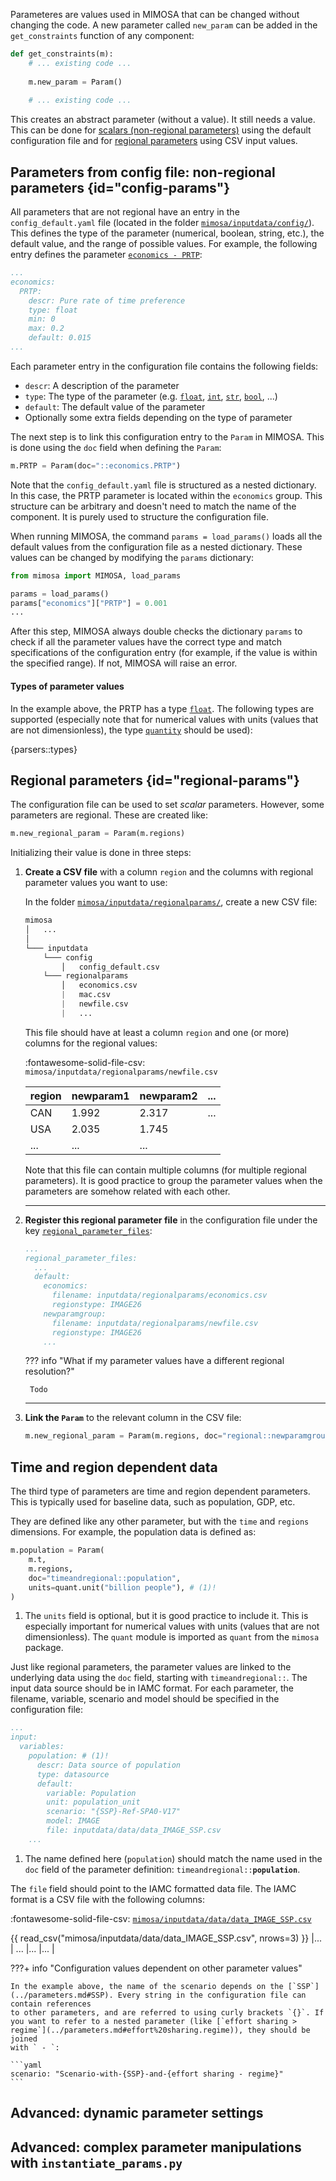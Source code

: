 Parameteres are values used in MIMOSA that can be changed without changing the code. A new parameter called `new_param` can be added in the `get_constraints` function of any component:


```python hl_lines="4"
def get_constraints(m):
    # ... existing code ...
    
    m.new_param = Param()
    
    # ... existing code ...
```

This creates an abstract parameter (without a value). It still needs a value. This can be done for [scalars (non-regional parameters)](#config-params) using the default configuration file and for [regional parameters](#regional-params) using CSV input values.

## Parameters from config file: non-regional parameters {id="config-params"}

All parameters that are not regional have an entry in the `config_default.yaml` file (located in the folder [`mimosa/inputdata/config/`]({{config.repo_url}}/tree/master/mimosa/inputdata/config/config_default.yaml)). This defines the type of the parameter (numerical, boolean, string, etc.), the default value, and the range of possible values. For example, the following entry defines the parameter [`economics - PRTP`](../parameters.md#economics.PRTP):

```yaml title="mimosa/inputdata/config/config_default.yaml"
...
economics:
  PRTP:
    descr: Pure rate of time preference
    type: float
    min: 0
    max: 0.2
    default: 0.015
...
```

Each parameter entry in the configuration file contains the following fields:

* `descr`: A description of the parameter
* `type`: The type of the parameter (e.g. [`float`](#parser-float), [`int`](#parser-int), [`str`](#parser-str), [`bool`](#parser-bool), ...)
* `default`: The default value of the parameter
* Optionally some extra fields depending on the type of parameter

The next step is to link this configuration entry to the `Param` in MIMOSA. This is done using the `doc` field when defining the `Param`:

```python
m.PRTP = Param(doc="::economics.PRTP")
```

Note that the `config_default.yaml` file is structured as a nested dictionary. In this case, the PRTP parameter is located within the `economics` group. This structure can be arbitrary and doesn't need to match the name of the component. It is purely used to structure the configuration file.

When running MIMOSA, the command `params = load_params()` loads all the default values from the configuration file as a nested dictionary. These values can be changed by modifying the `params` dictionary:

```python hl_lines="3 4"
from mimosa import MIMOSA, load_params

params = load_params() 
params["economics"]["PRTP"] = 0.001
...
```

After this step, MIMOSA always double checks the dictionary `params` to check if all the parameter values have the correct type and match specifications of the configuration entry (for example, if the value is within the specified range). If not, MIMOSA will raise an error.


#### Types of parameter values

In the example above, the PRTP has a type [`float`](#parser-float). The following types are supported (especially note that for numerical values with units (values that are not dimensionless), the type [`quantity`](#parser-quantity) should be used):

{parsers::types}

## Regional parameters {id="regional-params"}

The configuration file can be used to set *scalar* parameters. However, some parameters are regional. These are created like:

```python
m.new_regional_param = Param(m.regions)
```

Initializing their value is done in three steps:

1. **Create a CSV file** with a column `region` and the columns with regional parameter values you want to use:

    In the folder [`mimosa/inputdata/regionalparams/`]({{config.repo_url}}/tree/master/mimosa/inputdata/regionalparams/), create a new CSV file:

    ```python hl_lines="10"
    mimosa
    │   ...
    │
    └─── inputdata
        └─── config
            │   config_default.csv
        └─── regionalparams
            │   economics.csv
            |   mac.csv 
            |   newfile.csv
            |   ...

    ```

    This file should have at least a column `region` and one (or more) columns for the regional values:

    :fontawesome-solid-file-csv: `mimosa/inputdata/regionalparams/newfile.csv`

    | region | newparam1 | newparam2 | ... |
    | -- | -- | -- | -- |
    | CAN | 1.992 | 2.317 | ... |
    | USA | 2.035 | 1.745 |
    | ... | ... | ... |

    Note that this file can contain multiple columns (for multiple regional parameters). It is good practice to group the parameter values when the parameters are somehow related with each other.

    -------


2. **Register this regional parameter file** in the configuration file under the key [`regional_parameter_files`](../parameters.md#regional_parameter_files):

    ```yaml title="mimosa/inputdata/config/config_default.yaml" hl_lines="8 9 10"
    ...
    regional_parameter_files:
      ...
      default:
        economics:
          filename: inputdata/regionalparams/economics.csv
          regionstype: IMAGE26
        newparamgroup:
          filename: inputdata/regionalparams/newfile.csv
          regionstype: IMAGE26
        ...
    ```

    ??? info "What if my parameter values have a different regional resolution?"

        Todo

    -------
    
3. **Link the `Param`** to the relevant column in the CSV file:

    ```python
    m.new_regional_param = Param(m.regions, doc="regional::newparamgroup.newparam1")
    ```

## Time and region dependent data

The third type of parameters are time and region dependent parameters. This is typically used for baseline data, such as population, GDP, etc. 

They are defined like any other parameter, but with the `time` and `regions` dimensions. For example, the population data is defined as:

```python
m.population = Param(
    m.t,
    m.regions,
    doc="timeandregional::population",
    units=quant.unit("billion people"), # (1)!
)
```

1.  The `units` field is optional, but it is good practice to include it. This is especially important for numerical values with units (values that are not dimensionless). The `quant` module is imported as `quant` from the `mimosa` package.

Just like regional parameters, the parameter values are linked to the underlying data using the `doc` field, starting with `timeandregional::`. The input data source should be in IAMC format. For each parameter, the filename, variable, scenario and model should be specified in the configuration file:

```yaml title="mimosa/inputdata/config/config_default.yaml" hl_lines="8 9 10 11 12"
...
input:
  variables:
    population: # (1)!
      descr: Data source of population
      type: datasource
      default:
        variable: Population
        unit: population_unit
        scenario: "{SSP}-Ref-SPA0-V17"
        model: IMAGE
        file: inputdata/data/data_IMAGE_SSP.csv
    ...
```

1. The name defined here (`population`) should match the name used in the `doc` field of the parameter definition: <code>timeandregional::<b>population</b></code>.

The `file` field should point to the IAMC formatted data file. The IAMC format is a CSV file with the following columns:

:fontawesome-solid-file-csv: [`mimosa/inputdata/data/data_IMAGE_SSP.csv`]({{config.repo_url}}/tree/master/mimosa/inputdata/data/data_IMAGE_SSP.csv)

{{ read_csv("mimosa/inputdata/data/data_IMAGE_SSP.csv", nrows=3) }}
|... | ... |... |... |

???+ info "Configuration values dependent on other parameter values"

    In the example above, the name of the scenario depends on the [`SSP`](../parameters.md#SSP). Every string in the configuration file can contain references
    to other parameters, and are referred to using curly brackets `{}`. If you want to refer to a nested parameter (like [`effort sharing > regime`](../parameters.md#effort%20sharing.regime)), they should be joined
    with ` - `:

    ```yaml
    scenario: "Scenario-with-{SSP}-and-{effort sharing - regime}"
    ```

## Advanced: dynamic parameter settings

## Advanced: complex parameter manipulations with `instantiate_params.py`

